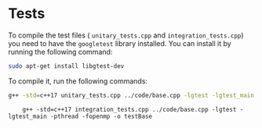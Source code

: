 # Tests

To compile the test files ( `unitary_tests.cpp` and `integration_tests.cpp`) you need to have the `googletest` library installed. You can install it by running the following command:

```bash
sudo apt-get install libgtest-dev
```

To compile it, run the following commands:

```bash
g++ -std=c++17 unitary_tests.cpp ../code/base.cpp -lgtest -lgtest_main -pthread -fopenmp -o testBase
```


```
	g++ -std=c++17 integration_tests.cpp ../code/base.cpp -lgtest -lgtest_main -pthread -fopenmp -o testBase

```
